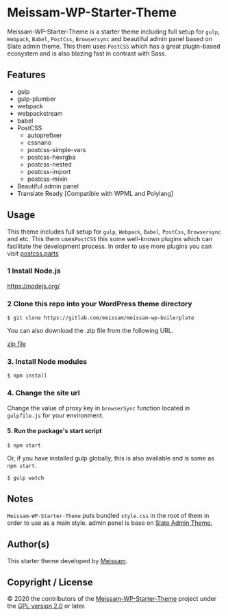 # Meissam-WP-Starter-Theme

Meissam-WP-Starter-Theme is a starter theme including full setup for `gulp`, `Webpack`, `Babel`, `PostCss`, `Browsersync` and beautiful admin panel based on Slate admin theme. This them uses `PostCSS` which has a great plugin-based ecosystem and is also blazing fast in contrast with Sass.

## 

## Features

- gulp
- gulp-plumber
- webpack
- webpackstream
- babel
- PostCSS
  - autoprefixer
  - cssnano 
  - postcss-simple-vars
  - postcss-hexrgba
  - postcss-nested
  - postcss-import
  - postcss-mixin
- Beautiful admin panel
- Translate Ready [Compatible with WPML and Polylang]



## Usage

This theme includes full setup for `gulp`, `Webpack`, `Babel`, `PostCss`, `Browsersync` and etc. This them uses`PostCSS` this some well-known plugins which can facilitate the development process. In order to use more plugins you can visit [postcss.parts](https://www.postcss.parts/) 



### 1 Install Node.js

https://nodejs.org/



### 2 Clone this repo into your WordPress theme directory

```
$ git clone https://gitlab.com/meissam/meissam-wp-boilerplate
```

You can also download the .zip file from the following URL. 

[zip file](https://github.com/meissam/meissam-wp-starter-theme/archive/master.zip)



### 3. Install Node modules

```
$ npm install
```



### 4. Change the site url

Change the value of proxy key in `browserSync` function  located in  ` gulpfile.js` for your environment. 



#### 5. Run the package's start script

```
$ npm start
```

Or, if you have installed gulp globally, this is also available and is same as `npm start`.

```
$ gulp watch
```



### 

## Notes

`Meissam-WP-Starter-Theme` puts bundled `style.css` in the root of them in order to use as a main style. admin panel is base on [Slate Admin Theme.](https://wordpress.org/plugins/slate-admin-theme/)  



## 

## Author(s)

This starter theme developed by [Meissam](https://meissam.net). 



## 

## Copyright / License

© 2020 the contributors of the [Meissam-WP-Starter-Theme](https://gitlab.com/meissam/meissam-wp-starter-theme) project under the [GPL version 2.0](https://raw.githubusercontent.com/wp-bathe/bathe/master/LICENSE) or later.
